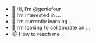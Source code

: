 - 👋 Hi, I’m @geniefour
- 👀 I’m interested in ...
- 🌱 I’m currently learning ...
- 💞️ I’m looking to collaborate on ...
- 📫 How to reach me ...

<!---
geniefour/geniefour is a ✨ special ✨ repository because its `README.md` (this file) appears on your GitHub profile.
You can click the Preview link to take a look at your changes.
--->
